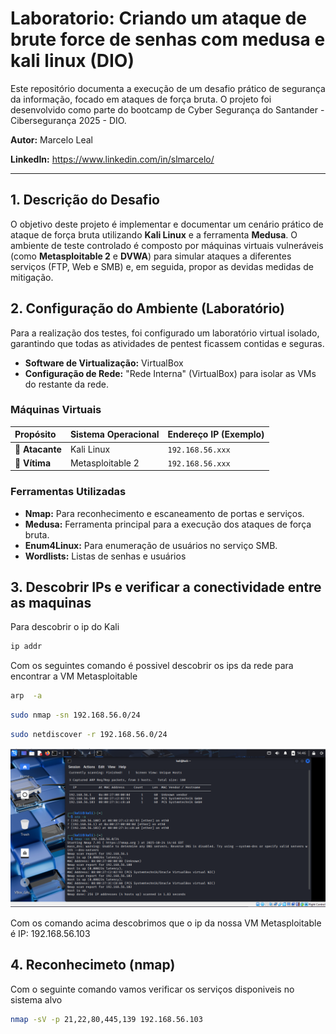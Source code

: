 # Laboratorio: Criando um ataque de brute force de senhas com medusa e kali linux (DIO)
Este repositório documenta a execução de um desafio prático de segurança da informação, focado em ataques de força bruta. O projeto foi desenvolvido como parte do bootcamp de Cyber Segurança do Santander - Cibersegurança 2025 - DIO.

**Autor:** Marcelo Leal

**LinkedIn:** https://www.linkedin.com/in/slmarcelo/

---

## 1. Descrição do Desafio

O objetivo deste projeto é implementar e documentar um cenário prático de ataque de força bruta utilizando **Kali Linux** e a ferramenta **Medusa**. O ambiente de teste controlado é composto por máquinas virtuais vulneráveis (como **Metasploitable 2** e **DVWA**) para simular ataques a diferentes serviços (FTP, Web e SMB) e, em seguida, propor as devidas medidas de mitigação.

## 2. Configuração do Ambiente (Laboratório)

Para a realização dos testes, foi configurado um laboratório virtual isolado, garantindo que todas as atividades de pentest ficassem contidas e seguras.

* **Software de Virtualização:** VirtualBox
* **Configuração de Rede:** "Rede Interna" (VirtualBox) para isolar as VMs do restante da rede.

### Máquinas Virtuais

| Propósito | Sistema Operacional | Endereço IP (Exemplo) |
| :--- | :--- | :--- |
| 📍 **Atacante** | Kali Linux | `192.168.56.xxx` |
| 🎯 **Vítima** | Metasploitable 2 | `192.168.56.xxx` |

### Ferramentas Utilizadas

* **Nmap:** Para reconhecimento e escaneamento de portas e serviços.
* **Medusa:** Ferramenta principal para a execução dos ataques de força bruta.
* **Enum4Linux:** Para enumeração de usuários no serviço SMB.
* **Wordlists:** Listas de senhas e usuários


## 3. Descobrir IPs e verificar a conectividade entre as maquinas

Para descobrir o ip do Kali 

```bash
ip addr
```
Com os seguintes comando é possivel descobrir os ips da rede para encontrar a VM Metasploitable

```bash
arp  -a
```
```bash
sudo nmap -sn 192.168.56.0/24
```
```bash 
sudo netdiscover -r 192.168.56.0/24
```
![Descobrindo IPs](imagens/descobrindo_ips.PNG)

Com os comando acima descobrimos que o ip da nossa VM Metasploitable é IP: 192.168.56.103


## 4. Reconhecimeto (nmap)

Com  o seguinte comando vamos verificar os serviços disponiveis no sistema alvo
```bash
nmap -sV -p 21,22,80,445,139 192.168.56.103
```

